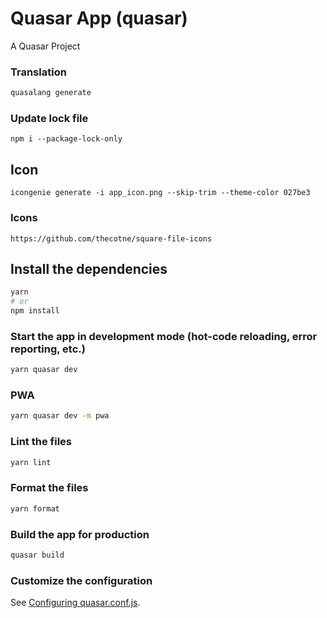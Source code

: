 # Quasar App (quasar)

A Quasar Project


### Translation
```bash
quasalang generate
```

### Update lock file
```
npm i --package-lock-only
```

## Icon
```
icongenie generate -i app_icon.png --skip-trim --theme-color 027be3
```


### Icons

```
https://github.com/thecotne/square-file-icons
```





## Install the dependencies

```bash
yarn
# or
npm install
```

### Start the app in development mode (hot-code reloading, error reporting, etc.)
```bash
yarn quasar dev
```

### PWA
```bash
yarn quasar dev -m pwa
```

### Lint the files

```bash
yarn lint
```

### Format the files

```bash
yarn format
```

### Build the app for production
```bash
quasar build
```

### Customize the configuration
See [Configuring quasar.conf.js](https://quasar.dev/quasar-cli/quasar-conf-js).
